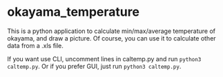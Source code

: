# okayama_temperature
This is a python application to calculate min/max/average temperature of okayama, and draw a picture.
Of course, you can use it to calculate other data from a .xls file.

If you want use CLI, uncomment lines in caltemp.py and run `python3 caltemp.py`.
Or if you prefer GUI, just run `python3 caltemp.py`.
